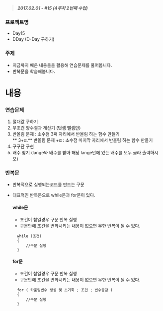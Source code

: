 > ##### 2017.02.01 -  #15 (4주차 2번째 수업)

### 프로젝트명
- Day15  
- DDay (D-Day 구하기)

### 주제  
- 지금까지 배운 내용들을 활용해 연습문제를 풀어봅니다.
- 반복문을 학습해봅니다.  

# 내용  
### 연습문제  
1. 절대값 구하기
2. 무조건 양수결과 계산기 (덧셈 뺄셈만)
3. 반올림 문제 : 소수점 3째 자리에서 반올림 하는 함수 만들기  
** 3+α.** 반올림 문제 +α : 소수점 마지막 자리에서 반올림 하는 함수 만들기
4. 구구단 구현
5. 배수 찾기 (lange와 배수를 받아 해당 lange안에 있는 배수를 모두 골라 출력하시오)


### 반복문  
- 반복적으로 실행되는코드를 만드는 구문  
- 대표적인 반복문으로 while문과 for문이 있다.  
  
  #### while문  
  - 조건이 참일경우 구문 반복 실행
  - 구문안에 조건을 변화시키는 내용이 없으면 무한 반복이 될 수 있다.  

  ```objc
    while (조건)
    {
  		//구문 실행
    }
  ```  
    
  #### for문  
  - 조건이 참일경우 구문 반복 실행
  - 구문안에 조건을 변화시키는 내용이 없으면 무한 반복이 될 수 있다. 

  ```objc
    for ( 카운팅변수 생성 및 초기화 ; 조건 ; 변수증감 )
    {
  		//구문 실행
    }
  ```  
  
